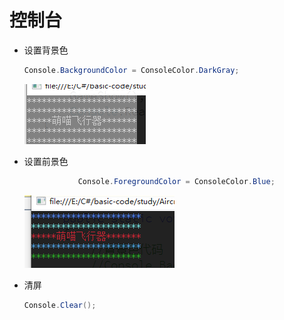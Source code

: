 # 控制台

- 设置背景色

  ```csharp
  Console.BackgroundColor = ConsoleColor.DarkGray;
  ```

  ![1570280771461](console-images/1570280771461.png)

- 设置前景色

  ```csharp
              Console.ForegroundColor = ConsoleColor.Blue;
  ```

  ![1570281319771](console-images/1570281319771.png)

- 清屏

  ```csharp
  Console.Clear();
  ```



